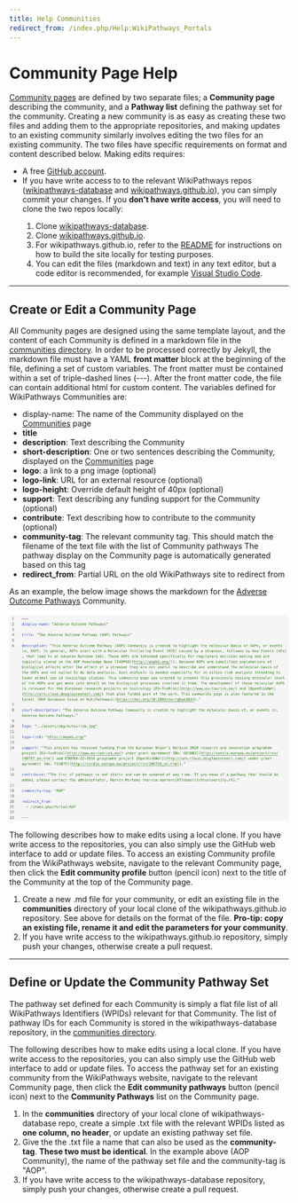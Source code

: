 ```yaml
---
title: Help Communities
redirect_from: /index.php/Help:WikiPathways_Portals
---
```

<h1>Community Page Help</h1>
<p><a href="/browse/communities.html">Community pages</a> are defined by two separate files; a <b>Community page</b> describing the community, and a <b>Pathway list</b> defining the pathway set for the community. Creating a new community is as easy as creating these two files and adding them to the appropriate repositories, and making updates to an existing community similarly involves editing the two files for an existing community. The two files have specific requirements on format and content described below. Making edits requires:</p>
<ul>
    <li>A free <a href="https://www.github.com/" target="_blank">GitHub account</a>.
    <li>If you have write access to to the relevant WikiPathways repos (<a href="https://github.com/wikipathways/wikipathways-database" target=_blank>wikipathways-database</a> and <a href="https://github.com/wikipathways/wikipathways.github.io" target=_blank>wikipathways.github.io</a>), you can simply commit your changes. If you <b>don't have write access</b>, you will need to clone the two repos locally:</li>
    <ol>
    <li>Clone <a href="https://github.com/wikipathways/wikipathways-database" target=_blank>wikipathways-database</a>.</li>
    <li>Clone <a href="https://github.com/wikipathways/wikipathways.github.io" target=_blank>wikipathways.github.io</a>.</li>
    <li>For wikipathways.github.io, refer to the <a href="https://github.com/wikipathways/wikipathways.github.io#readme">README</a> for instructions on how to build the site locally for testing purposes.</li>
    <li>You can edit the files (markdown and text) in any text editor, but a code editor is recommended, for example <a href="https://code.visualstudio.com/" target=_blank>Visual Studio Code</a>.</li>
    </ol>
</ul>
<hr>
<div id="create community">
<h2>Create or Edit a Community Page</h2>
<p>All Community pages are designed using the same template layout, and the content of each Community is defined in a markdown file in the <a href="https://github.com/wikipathways/wikipathways.github.io/tree/main/_communities" target=_blank>communities directory</a>. In order to be processed correctly by Jekyll, the markdown file must have a YAML <b>front matter</b> block at the beginning of the file, defining a set of custom variables. The front matter must be contained within a set of triple-dashed lines (---). After the front matter code, the file can contain additional html for custom content. The variables defined for WikiPathways Communities are:</p>
<ul>
<li>display-name: The name of the Community displayed on the <a href="https://wikipathways.org/browse/communities.html" target=_blank>Communities</a> page</li>
<li><b>title</b></li>
<li><b>description</b>: Text describing the Community</li>
<li><b>short-description</b>: One or two sentences describing the Community, displayed on the <a href="https://wikipathways.org/browse/communities.html" target=_blank>Communities</a> page</li>
<li><b>logo</b>: a link to a png image (optional)</li>
<li><b>logo-link</b>: URL for an external resource (optional)</li>
<li><b>logo-height</b>: Override default height of 40px (optional)</li>
<li><b>support</b>: Text describing any funding support for the Community (optional)</li>
<li><b>contribute</b>: Text describing how to contribute to the community (optional)</li>
<li><b>community-tag</b>: The relevant community tag. This should match the filename of the text file with the list of Community pathways The pathway display on the Community page is automatically generated based on this tag</li>
<li><b>redirect_from</b>: Partial URL on the old WikiPathways site to redirect from</li>
</ul>
<p>As an example, the below image shows the markdown for the <a href="https://wikipathways.org/communities/aop.html" target=_blank>Adverse Outcome Pathways</a> Community.<br /><br />
<img src="/assets/img/help/MarkdownExample.png" alt="Markdown Example" width="700">
</p>
<p>The following describes how to make edits using a local clone. If you have write access to the repositories, you can also simply use the GitHub web interface to add or update files. To access an existing Community profile from the WikiPathways website, navigate to the relevant Community page, then click the <b>Edit community profile</b> button (pencil icon) next to the title of the Community at the top of the Community page.</p>
<ol>
<li>Create a new .md file for your community, or edit an existing file in the <b>communities</b> directory of your local clone of the wikipathways.github.io repository. See above for details on the format of the file. <b>Pro-tip: copy an existing file, rename it and edit the parameters for your community</b>.</li>
<li>If you have write access to the wikipathways.github.io repository, simply push your changes, otherwise create a pull request.</li>
</ol>
</div>
<hr>
<div id="update community">
<h2>Define or Update the Community Pathway Set</h2> 
<p>The pathway set defined for each Community is simply a flat file list of all WikiPathways Identifiers (WPIDs) relevant for that Community. The list of pathway IDs for each Community is stored in the wikipathways-database repository, in the <a href="https://github.com/wikipathways/wikipathways-database/tree/main/communities" target="_blank">communities directory</a>.</p>

<p>The following describes how to make edits using a local clone. If you have write access to the repositories, you can also simply use the GitHub web interface to add or update files. To access the pathway set for an existing community from the WikiPathways website, navigate to the relevant Community page, then click the <b>Edit community pathways</b> button (pencil icon) next to the <b>Community Pathways</b> list on the Community page.</p>
<ol>
<li>In the <b>communities</b> directory of your local clone of wikipathways-database repo, create a simple .txt file with the relevant WPIDs listed as <b>one column, no header</b>, or update an existing pathway set file.</li>
<li>Give the the .txt file a name that can also be used as the <b>community-tag</b>. <b>These two must be identical</b>. In the example above (AOP Community), the name of the pathway set file and the community-tag is "AOP".</li>
<li>If you have write access to the wikipathways-database repository, simply push your changes, otherwise create a pull request.</li>
</ol>
</div>
